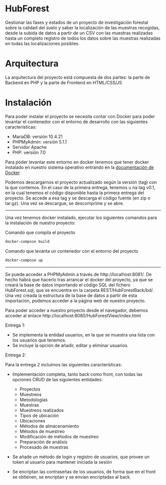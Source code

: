 # HubForest
Gestionar las fases y estados de un proyecto de investigación forestal sobre la calidad del suelo y saber la localización de las muestras recogidas, desde la subida de datos a partir de un CSV con las muestras realizadas hasta un completo registro de todos los datos sobre las muestras realizadas en todas las localizaciones posibles.

# Arquitectura
La arquitectura del proyecto está compuesta de dos partes: la parte de Backend en PHP y la parte de Frontend en HTML/CSS/JS

# Instalación
Para poder instalar el proyecto se necesita contar con Docker para poder levantar el contenedor con el entorno de desarrollo con las siguientes características:

- MariaDB: versión 10.4.21
- PHPMyAdmin: versión 5.1.1
- Servidor Apache
- PHP: versión 7.0

Para poder levantar este entorno en docker tenemos que tener docker instalado en nuestro sistema operativo entrando en la [documentación de Docker](https://docs.docker.com/get-docker/)

Podemos descargarnos el proyecto actualizado según la versión (tag) con la que contemos. En el caso de la primera entrega, tenemos u na tag v0.1, en la cual tenemos el código disponible hasta la primera entrega del proyecto. Se accede a esa tag y se descarga el código fuente (en zip o tar.gz). Una vez se descargue, se descomprime y se abre.

---------------------------------------

Una vez tenemos docker instalado, ejecutar los siguientes comandos para la instalación de nuestro proyecto:

Comando que compila el proyecto
```bash
docker-compose build
```

Comando que levanta un contenedor con el entorno del proyecto
```bash
docker-compose up
```

---------------------------------------

Se puede acceder a PHPMyAdmin a través de http://localhost:8081/. De hecho habrá que hacerlo tras arrancar el docker del proyecto, ya que se creará la base de datos importando el código SQL del fichero HubForest.sql, que se encuentra en la carpeta REST/HubForestBack/bd/. Una vez creada la estructura de la base de datos a partir de esta importación, podemos acceder a la página web de nuestro proyecto.

Para poder acceder a nuestro proyecto desde el navegador, debemos acceder al enlace http://localhost:8080/HubForestView/index.html

Entrega 1:

- Se implementa la entidad usuarios, en la que se muestra una lista con los usuarios que tenemos.
- Se incluye la opción de añadir, editar y eliminar usuarios.

Entrega 2:

Para la entrega 2 incluímos las siguientes características:

- Implementación completa, tanto back como front, con todas las opciones CRUD de las siguientes entidades:
    - Proyectos
    - Muestreos
    - Metodologías
    - Muestras
    - Muestreos realizados
    - Tipos de ubicación
    - Ubicaciones
    - Métodos de almacenamiento
    - Métodos de muestreo
    - Modificación de métodos de muestreo
    - Preparación de análisis
    - Procesado de muestras

- Se añade un método de login y registro de usuarios, que provee un token al usuario para mantener iniciada la sesión
- Se encriptan las contraseñas de los usuarios, de forma que en el front se obtienen, se encriptan y se envían encriptadas al back.